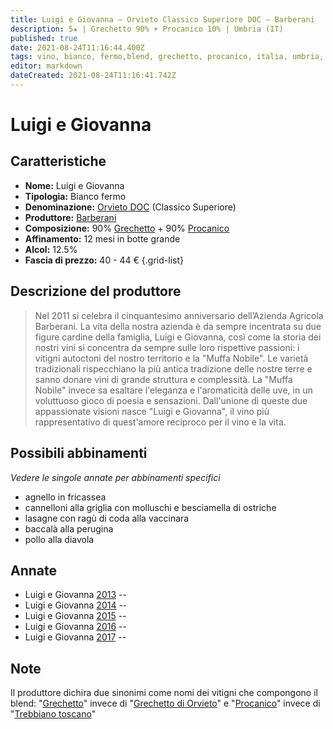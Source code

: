 ```yaml
---
title: Luigi e Giovanna – Orvieto Classico Superiore DOC – Barberani
description: 5★ | Grechetto 90% + Procanico 10% | Umbria (IT)
published: true
date: 2021-08-24T11:16:44.400Z
tags: vino, bianco, fermo,blend, grechetto, procanico, italia, umbria, agnello in fricassea, cannelloni alla griglia con molluschi e besciamella di ostriche, lasagne con ragù di coda alla vaccinara, baccalà alla perugina, pollo alla diavola, 40 - 44€, 5 stelle
editor: markdown
dateCreated: 2021-08-24T11:16:41.742Z
---
```


# Luigi e Giovanna

## Caratteristiche
- **Nome:** Luigi e Giovanna
- **Tipologia:** Bianco fermo
- **Denominazione:** [Orvieto DOC](/denominazioni/Italia/Umbria/DOC/Orvieto) (Classico Superiore)
- **Produttore:** [Barberani](/produttori/Italia/Umbria/Barberani) 
- **Composizione:** 90% [Grechetto](/vitigni/bacca-bianca/grechetto) + 90% [Procanico](/vitigni/bacca-bianca/trebbiano-toscano)
- **Affinamento:** 12 mesi in botte grande 
- **Alcol:** 12.5%
- **Fascia di prezzo:** 40 - 44 €
{.grid-list}

## Descrizione del produttore

> Nel 2011 si celebra il cinquantesimo anniversario dell’Azienda Agricola Barberani. La vita della nostra azienda è da sempre incentrata su due figure cardine della famiglia, Luigi e Giovanna, così come la storia dei nostri vini si concentra da sempre sulle loro rispettive passioni: i vitigni autoctoni del nostro territorio e la "Muffa Nobile". Le varietà tradizionali rispecchiano la più antica tradizione delle nostre terre e sanno donare vini di grande struttura e complessità. La "Muffa Nobile" invece sa esaltare l'eleganza e l'aromaticità delle uve, in un voluttuoso gioco di poesia e sensazioni. Dall'unione di queste due appassionate visioni nasce "Luigi e Giovanna", il vino più rappresentativo di quest'amore reciproco per il vino e la vita.


## Possibili abbinamenti
*Vedere le singole annate per abbinamenti specifici*

- agnello in fricassea
- cannelloni alla griglia con molluschi e besciamella di ostriche
- lasagne con ragù di coda alla vaccinara
- baccalà alla perugina
- pollo alla diavola

## Annate
- Luigi e Giovanna [2013](vini/Italia/Trentino/Poier-e-Sandri/Palai/2013) -- <span class="star-5"></span>
- Luigi e Giovanna [2014](vini/Italia/Trentino/Poier-e-Sandri/Palai/2014) -- <span class="star-5"></span>
- Luigi e Giovanna [2015](vini/Italia/Trentino/Poier-e-Sandri/Palai/2015) -- <span class="star-5"></span>
- Luigi e Giovanna [2016](vini/Italia/Trentino/Poier-e-Sandri/Palai/2016) -- <span class="star-5"></span>
- Luigi e Giovanna [2017](vini/Italia/Trentino/Poier-e-Sandri/Palai/2017) -- <span class="star-5"></span>

## Note
Il produttore dichira due sinonimi come nomi dei vitigni che compongono il blend: "[Grechetto](/vitigni/bacca-bianca/grechetto)" invece di "[Grechetto di Orvieto](/vitigni/bacca-bianca/grechetto-di-orvieto)" e "[Procanico](/vitigni/bacca-bianca/procanico)" invece di "[Trebbiano toscano](/vitigni/bacca-bianca/trebbiano-toscano)"
